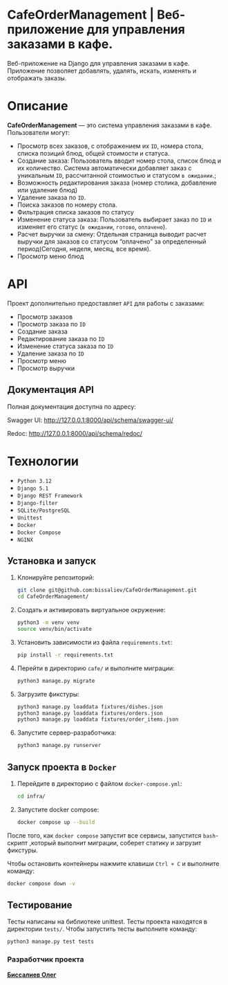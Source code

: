 # CafeOrderManagement | Веб-приложение для управления заказами в кафе.

Веб-приложение на Django для управления заказами в кафе. Приложение позволяет добавлять, удалять, искать, изменять и отображать заказы.

# Описание

**CafeOrderManagement** — это система управления заказами в кафе. Пользователи могут:

-   Просмотр всех заказов, с отображением их `ID`, номера стола, списка позиций блюд, общей стоимости и статуса.
-   Создание заказа: Пользователь вводит номер стола, список блюд и их количество. Система автоматически добавляет заказ с уникальным `ID`, рассчитанной стоимостью и статусом `в ожидании`.;
-   Возможность редактирования заказа (номер столика, добавление или удаление блюд)
-   Удаление заказа по `ID`.
-   Поиска заказов по номеру стола.
-   Фильтрация списка заказов по статусу
-   Изменение статуса заказа: Пользователь выбирает заказ по `ID` и изменяет его статус (`в ожидании`, `готово`, `оплачено`).
-   Расчет выручки за смену: Отдельная страница выводит расчет выручки для заказов со статусом “оплачено” за определенный период(Сегодня, неделя, месяц, все время).
-   Просмотр меню блюд

# API

Проект дополнительно предоставляет `API` для работы с заказами:

-   Просмотр заказов
-   Просмотр заказа по `ID`
-   Создание заказа
-   Редактирование заказа по `ID`
-   Изменение статуса заказа по `ID`
-   Удаление заказа по `ID`
-   Просмотр меню
-   Просмотр выручки

## Документация API

Полная документация доступна по адресу:

Swagger UI: http://127.0.0.1:8000/api/schema/swagger-ui/

Redoc: http://127.0.0.1:8000/api/schema/redoc/

# Технологии

-   `Python 3.12`
-   `Django 5.1`
-   `Django REST Framework`
-   `Django-filter`
-   `SQLite/PostgreSQL`
-   `Unittest`
-   `Docker`
-   `Docker Compose`
-   `NGINX`

## Установка и запуск

1. Клонируйте репозиторий:

    ```bash
    git clone git@github.com:bissaliev/CafeOrderManagement.git
    cd CafeOrderManagement/
    ```

2. Cоздать и активировать виртуальное окружение:

    ```bash
    python3 -m venv venv
    source venv/bin/activate
    ```

3. Установить зависимости из файла `requirements.txt`:

    ```bash
    pip install -r requirements.txt
    ```

4. Перейти в директорию `cafe/` и выполните миграции:

    ```bash
    python3 manage.py migrate
    ```

5. Загрузите фикстуры:

    ```bash
    python3 manage.py loaddata fixtures/dishes.json
    python3 manage.py loaddata fixtures/orders.json
    python3 manage.py loaddata fixtures/order_items.json
    ```

6. Запустите сервер-разработчика:

    ```bash
    python3 manage.py runserver
    ```

## Запуск проекта в `Docker`

1. Перейдите в директорию с файлом `docker-compose.yml`:

    ```bash
    cd infra/
    ```

2. Запустите docker compose:

    ```bash
    docker compose up --build
    ```

После того, как `docker compose` запустит все сервисы, запустится `bash`-скрипт ,который выполнит миграции, соберет статику и загрузит фикстуры.

Чтобы остановить контейнеры нажмите клавиши `Ctrl + C` и выполните команду:

```bash
docker compose down -v
```

## Тестирование

Тесты написаны на библиотеке unittest. Тесты проекта находятся в директории `tests/`.
Чтобы запустить тесты выполните команду:

```bash
python3 manage.py test tests
```

### **Разработчик проекта**

[**Биссалиев Олег**](https://github.com/bissaliev)
